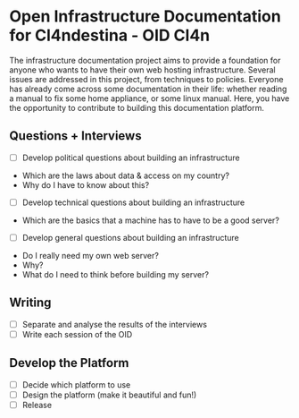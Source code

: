# Open Infrastructure Documentation for Cl4ndestina - OID Cl4n
The infrastructure documentation project aims to provide a foundation for anyone who wants to have their own web hosting infrastructure. Several issues are addressed in this project, from techniques to policies. Everyone has already come across some documentation in their life: whether reading a manual to fix some home appliance, or some linux manual. Here, you have the opportunity to contribute to building this documentation platform.

## Questions + Interviews
- [ ] Develop political questions about building an infrastructure
- Which are the laws about data & access on my country?
- Why do I have to know about this?

- [ ] Develop technical questions about building an infrastructure
- Which are the basics that a machine has to have to be a good server?

- [ ] Develop general questions about building an infrastructure
- Do I really need my own web server?
- Why?
- What do I need to think before building my server?

## Writing
- [ ] Separate and analyse the results of the interviews
- [ ] Write each session of the OID

## Develop the Platform
- [ ] Decide which platform to use
- [ ] Design the platform (make it beautiful and fun!)
- [ ] Release
